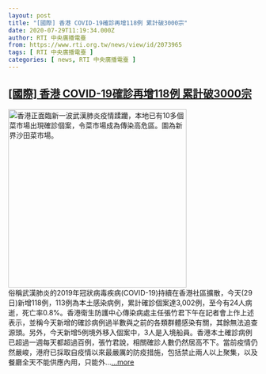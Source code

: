 ```yaml
---
layout: post
title: "[國際] 香港 COVID-19確診再增118例 累計破3000宗"
date: 2020-07-29T11:19:34.000Z
author: RTI 中央廣播電臺
from: https://www.rti.org.tw/news/view/id/2073965
tags: [ RTI 中央廣播電臺 ]
categories: [ news, RTI 中央廣播電臺 ]
---
```

<!--1596021574000-->
[[國際] 香港 COVID-19確診再增118例 累計破3000宗](https://www.rti.org.tw/news/view/id/2073965)
------

<div>
<img src="https://static.rti.org.tw/assets/thumbnails/2020/07/29/20200729000022M.jpg" width="360" alt="香港正面臨新一波武漢肺炎疫情蹂躪，本地已有10多個菜市場出現確診個案，令菜市場成為傳染高危區。圖為新界沙田菜市場。" title="香港正面臨新一波武漢肺炎疫情蹂躪，本地已有10多個菜市場出現確診個案，令菜市場成為傳染高危區。圖為新界沙田菜市場。"><br>俗稱武漢肺炎的2019年冠狀病毒疾病(COVID-19)持續在香港社區擴散，今天(29日)新增118例，113例為本土感染病例，累計確診個案達3,002例，至今有24人病逝，死亡率0.8%。香港衛生防護中心傳染病處主任張竹君下午在記者會上作上述表示，並稱今天新增的確診病例過半數與之前的各類群體感染有關，其餘無法追查源頭。另外，今天新增5例境外移入個案中，3人是入境船員。香港本土確診病例已超過一週每天都超過百例，張竹君說，相關確診人數仍然居高不下。當前疫情仍然嚴峻，港府已採取自疫情以來最嚴厲的防疫措施，包括禁止兩人以上聚集，以及餐廳全天不能供應內用，只能外...<a target="_blank" href="https://www.rti.org.tw/news/view/id/2073965">...more</a>
</div>
